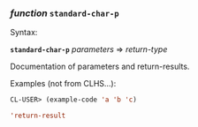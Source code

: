 ### <em>function</em> <strong>`standard-char-p`</strong>

Syntax:

<strong>`standard-char-p`</strong> <em>parameters</em> => <em>return-type</em>

Documentation of parameters and return-results.

Examples (not from CLHS...):

```lisp
CL-USER> (example-code 'a 'b 'c)

'return-result
```
